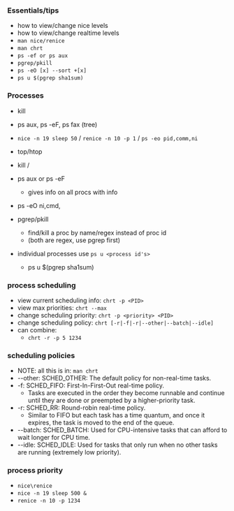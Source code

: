 ### Essentials/tips
* how to view/change nice levels
* how to view/change realtime levels
* `man nice/renice`
* `man chrt`
* `ps -ef or ps aux`
* `pgrep/pkill`
* `ps -eO [x] --sort +[x]`
* `ps u $(pgrep sha1sum)`



### Processes
* kill
* ps aux, ps -eF, ps fax (tree)
* `nice -n 19 sleep 50` / `renice -n 10 -p 1` / `ps -eo pid,comm,ni`
* top/htop
* kill / 

* ps aux or ps -eF
    * gives info on all procs with info

* ps -eO ni,cmd,<other commands>

* pgrep/pkill 
    * find/kill a proc by name/regex instead of proc id
    * (both are regex, use pgrep first)

* individual processes use `ps u <process id's>`
    * ps u $(pgrep sha1sum)

### process scheduling
* view current scheduling info: `chrt -p <PID>`
* view max priorities: `chrt --max`
* change scheduling priority: `chrt -p <priority> <PID>`
* change scheduling policy: `chrt [-r|-f|-r|--other|--batch|--idle] `
* can combine:
    * `chrt -r -p 5 1234`

### scheduling policies
* NOTE: all this is in: `man chrt`
* --other: SCHED_OTHER: The default policy for non-real-time tasks.
* -f: SCHED_FIFO: First-In-First-Out real-time policy. 
    * Tasks are executed in the order they become runnable and continue until they are done or preempted by a higher-priority task.
* -r: SCHED_RR: Round-robin real-time policy. 
    * Similar to FIFO but each task has a time quantum, and once it expires, the task is moved to the end of the queue.
* --batch: SCHED_BATCH: Used for CPU-intensive tasks that can afford to wait longer for CPU time.
* --idle: SCHED_IDLE: Used for tasks that only run when no other tasks are running (extremely low priority).


### process priority
* `nice\renice`
* `nice -n 19 sleep 500 &`
* `renice -n 10 -p 1234`

